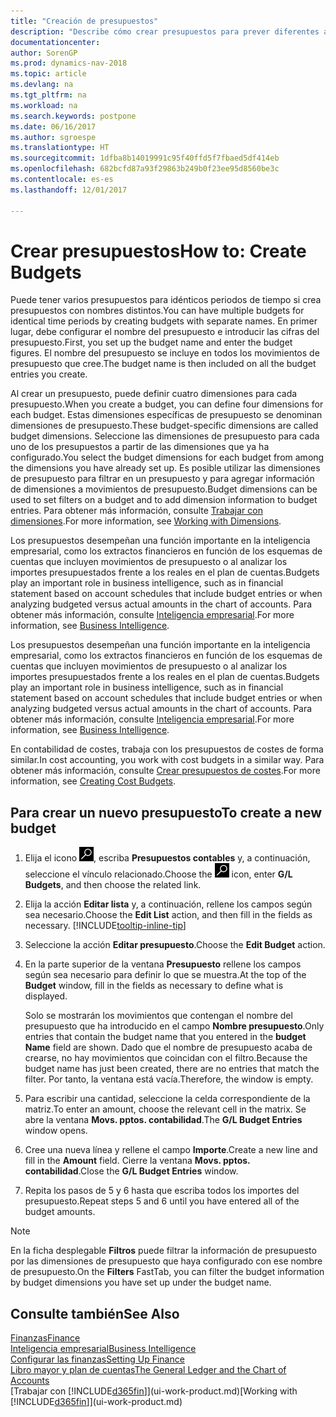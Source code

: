 ```yaml
---
title: "Creación de presupuestos"
description: "Describe cómo crear presupuestos para prever diferentes actividades financieras y asigne dimensiones para fines de inteligencia empresarial."
documentationcenter: 
author: SorenGP
ms.prod: dynamics-nav-2018
ms.topic: article
ms.devlang: na
ms.tgt_pltfrm: na
ms.workload: na
ms.search.keywords: postpone
ms.date: 06/16/2017
ms.author: sgroespe
ms.translationtype: HT
ms.sourcegitcommit: 1dfba8b14019991c95f40ffd5f7fbaed5df414eb
ms.openlocfilehash: 682bcfd87a93f29863b249b0f23ee95d8560be3c
ms.contentlocale: es-es
ms.lasthandoff: 12/01/2017

---
```

# <a name="how-to-create--budgets"></a><span data-ttu-id="caea3-103">Crear presupuestos</span><span class="sxs-lookup"><span data-stu-id="caea3-103">How to: Create  Budgets</span></span>
<span data-ttu-id="caea3-104">Puede tener varios presupuestos para idénticos periodos de tiempo si crea presupuestos con nombres distintos.</span><span class="sxs-lookup"><span data-stu-id="caea3-104">You can have multiple budgets for identical time periods by creating budgets with separate names.</span></span> <span data-ttu-id="caea3-105">En primer lugar, debe configurar el nombre del presupuesto e introducir las cifras del presupuesto.</span><span class="sxs-lookup"><span data-stu-id="caea3-105">First, you set up the budget name and enter the budget figures.</span></span> <span data-ttu-id="caea3-106">El nombre del presupuesto se incluye en todos los movimientos de presupuesto que cree.</span><span class="sxs-lookup"><span data-stu-id="caea3-106">The budget name is then included on all the budget entries you create.</span></span>  

 <span data-ttu-id="caea3-107">Al crear un presupuesto, puede definir cuatro dimensiones para cada presupuesto.</span><span class="sxs-lookup"><span data-stu-id="caea3-107">When you create a budget, you can define four dimensions for each budget.</span></span> <span data-ttu-id="caea3-108">Estas dimensiones específicas de presupuesto se denominan dimensiones de presupuesto.</span><span class="sxs-lookup"><span data-stu-id="caea3-108">These budget-specific dimensions are called budget dimensions.</span></span> <span data-ttu-id="caea3-109">Seleccione las dimensiones de presupuesto para cada uno de los presupuestos a partir de las dimensiones que ya ha configurado.</span><span class="sxs-lookup"><span data-stu-id="caea3-109">You select the budget dimensions for each budget from among the dimensions you have already set up.</span></span> <span data-ttu-id="caea3-110">Es posible utilizar las dimensiones de presupuesto para filtrar en un presupuesto y para agregar información de dimensiones a movimientos de presupuesto.</span><span class="sxs-lookup"><span data-stu-id="caea3-110">Budget dimensions can be used to set filters on a budget and to add dimension information to budget entries.</span></span> <span data-ttu-id="caea3-111">Para obtener más información, consulte [Trabajar con dimensiones](finance-dimensions.md).</span><span class="sxs-lookup"><span data-stu-id="caea3-111">For more information, see [Working with Dimensions](finance-dimensions.md).</span></span>

 <span data-ttu-id="caea3-112">Los presupuestos desempeñan una función importante en la inteligencia empresarial, como los extractos financieros en función de los esquemas de cuentas que incluyen movimientos de presupuesto o al analizar los importes presupuestados frente a los reales en el plan de cuentas.</span><span class="sxs-lookup"><span data-stu-id="caea3-112">Budgets play an important role in business intelligence, such as in financial statement based on account schedules that include budget entries or when analyzing budgeted versus actual amounts in the chart of accounts.</span></span> <span data-ttu-id="caea3-113">Para obtener más información, consulte [Inteligencia empresarial](bi.md).</span><span class="sxs-lookup"><span data-stu-id="caea3-113">For more information, see [Business Intelligence](bi.md).</span></span>

 <span data-ttu-id="caea3-114">Los presupuestos desempeñan una función importante en la inteligencia empresarial, como los extractos financieros en función de los esquemas de cuentas que incluyen movimientos de presupuesto o al analizar los importes presupuestados frente a los reales en el plan de cuentas.</span><span class="sxs-lookup"><span data-stu-id="caea3-114">Budgets play an important role in business intelligence, such as in financial statement based on account schedules that include budget entries or when analyzing budgeted versus actual amounts in the chart of accounts.</span></span> <span data-ttu-id="caea3-115">Para obtener más información, consulte [Inteligencia empresarial](bi.md).</span><span class="sxs-lookup"><span data-stu-id="caea3-115">For more information, see [Business Intelligence](bi.md).</span></span>

<span data-ttu-id="caea3-116">En contabilidad de costes, trabaja con los presupuestos de costes de forma similar.</span><span class="sxs-lookup"><span data-stu-id="caea3-116">In cost accounting, you work with cost budgets in a similar way.</span></span> <span data-ttu-id="caea3-117">Para obtener más información, consulte [Crear presupuestos de costes](finance-create-cost-budgets.md).</span><span class="sxs-lookup"><span data-stu-id="caea3-117">For more information, see [Creating Cost Budgets](finance-create-cost-budgets.md).</span></span>    

## <a name="to-create-a-new-budget"></a><span data-ttu-id="caea3-118">Para crear un nuevo presupuesto</span><span class="sxs-lookup"><span data-stu-id="caea3-118">To create a new budget</span></span>  

1. <span data-ttu-id="caea3-119">Elija el icono ![Buscar página o informe](media/ui-search/search_small.png "icono Buscar página o informe"), escriba **Presupuestos contables** y, a continuación, seleccione el vínculo relacionado.</span><span class="sxs-lookup"><span data-stu-id="caea3-119">Choose the ![Search for Page or Report](media/ui-search/search_small.png "Search for Page or Report icon") icon, enter **G/L Budgets**, and then choose the related link.</span></span>  
2. <span data-ttu-id="caea3-120">Elija la acción **Editar lista** y, a continuación, rellene los campos según sea necesario.</span><span class="sxs-lookup"><span data-stu-id="caea3-120">Choose the **Edit List** action, and then fill in the fields as necessary.</span></span> [!INCLUDE[tooltip-inline-tip](includes/tooltip-inline-tip_md.md)]  
3. <span data-ttu-id="caea3-121">Seleccione la acción **Editar presupuesto**.</span><span class="sxs-lookup"><span data-stu-id="caea3-121">Choose the **Edit Budget** action.</span></span>
4. <span data-ttu-id="caea3-122">En la parte superior de la ventana **Presupuesto** rellene los campos según sea necesario para definir lo que se muestra.</span><span class="sxs-lookup"><span data-stu-id="caea3-122">At the top of the **Budget** window, fill in the fields as necessary to define what is displayed.</span></span>  

    <span data-ttu-id="caea3-123">Solo se mostrarán los movimientos que contengan el nombre del presupuesto que ha introducido en el campo **Nombre presupuesto**.</span><span class="sxs-lookup"><span data-stu-id="caea3-123">Only entries that contain the budget name that you entered in the **budget Name** field are shown.</span></span> <span data-ttu-id="caea3-124">Dado que el nombre de presupuesto acaba de crearse, no hay movimientos que coincidan con el filtro.</span><span class="sxs-lookup"><span data-stu-id="caea3-124">Because the budget name has just been created, there are no entries that match the filter.</span></span> <span data-ttu-id="caea3-125">Por tanto, la ventana está vacía.</span><span class="sxs-lookup"><span data-stu-id="caea3-125">Therefore, the window is empty.</span></span>  
5. <span data-ttu-id="caea3-126">Para escribir una cantidad, seleccione la celda correspondiente de la matriz.</span><span class="sxs-lookup"><span data-stu-id="caea3-126">To enter an amount, choose the relevant cell in the matrix.</span></span> <span data-ttu-id="caea3-127">Se abre la ventana **Movs. pptos. contabilidad**.</span><span class="sxs-lookup"><span data-stu-id="caea3-127">The **G/L Budget Entries** window opens.</span></span>  
6. <span data-ttu-id="caea3-128">Cree una nueva línea y rellene el campo **Importe**.</span><span class="sxs-lookup"><span data-stu-id="caea3-128">Create a new line and fill in the **Amount** field.</span></span> <span data-ttu-id="caea3-129">Cierre la ventana **Movs. pptos. contabilidad**.</span><span class="sxs-lookup"><span data-stu-id="caea3-129">Close the **G/L Budget Entries** window.</span></span>  
7. <span data-ttu-id="caea3-130">Repita los pasos de 5 y 6 hasta que escriba todos los importes del presupuesto.</span><span class="sxs-lookup"><span data-stu-id="caea3-130">Repeat steps 5 and 6 until you have entered all of the budget amounts.</span></span>  

> [!NOTE]  
>  <span data-ttu-id="caea3-131">En la ficha desplegable **Filtros** puede filtrar la información de presupuesto por las dimensiones de presupuesto que haya configurado con ese nombre de presupuesto.</span><span class="sxs-lookup"><span data-stu-id="caea3-131">On the **Filters** FastTab, you can filter the budget information by budget dimensions you have set up under the budget name.</span></span>   

## <a name="see-also"></a><span data-ttu-id="caea3-132">Consulte también</span><span class="sxs-lookup"><span data-stu-id="caea3-132">See Also</span></span>
[<span data-ttu-id="caea3-133">Finanzas</span><span class="sxs-lookup"><span data-stu-id="caea3-133">Finance</span></span>](finance.md)  
[<span data-ttu-id="caea3-134">Inteligencia empresarial</span><span class="sxs-lookup"><span data-stu-id="caea3-134">Business Intelligence</span></span>](bi.md)  
[<span data-ttu-id="caea3-135">Configurar las finanzas</span><span class="sxs-lookup"><span data-stu-id="caea3-135">Setting Up Finance</span></span>](finance-setup-finance.md)  
[<span data-ttu-id="caea3-136">Libro mayor y plan de cuentas</span><span class="sxs-lookup"><span data-stu-id="caea3-136">The General Ledger and the Chart of Accounts</span></span>](finance-general-ledger.md)  
<span data-ttu-id="caea3-137">[Trabajar con [!INCLUDE[d365fin](includes/d365fin_md.md)]](ui-work-product.md)</span><span class="sxs-lookup"><span data-stu-id="caea3-137">[Working with [!INCLUDE[d365fin](includes/d365fin_md.md)]](ui-work-product.md)</span></span>  

